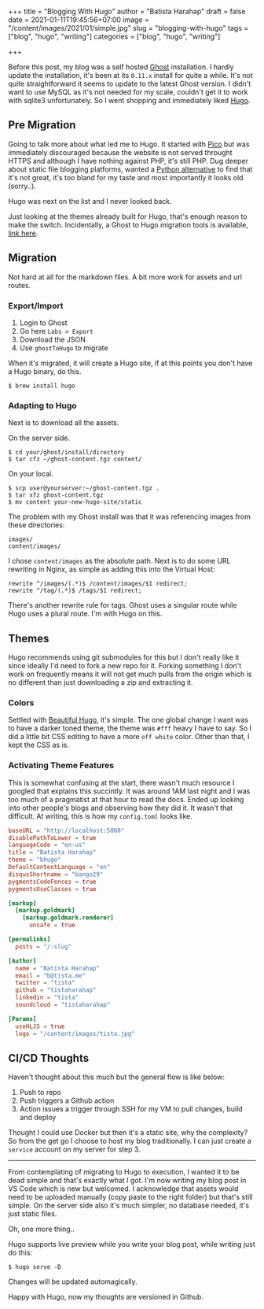 +++
title = "Blogging With Hugo"
author = "Batista Harahap"
draft = false
date = 2021-01-11T19:45:56+07:00
image = "/content/images/2021/01/simple.jpg"
slug = "blogging-with-hugo"
tags = ["blog", "hugo", "writing"]
categories = ["blog", "hugo", "writing"]

+++

Before this post, my blog was a self hosted [Ghost](https://ghost.org/) installation. I hardly update the installation, it's been at its `0.11.x` install for quite a while. It's not quite straightforward it seems to update to the latest Ghost version. I didn't want to use MySQL as it's not needed for my scale, couldn't get it to work with sqlite3 unfortunately. So I went shopping and immediately liked [Hugo](https://gohugo.io).

## Pre Migration

Going to talk more about what led me to Hugo. It started with [Pico](http://picocms.org/) but was immediately discouraged because the website is not served throught HTTPS and although I have nothing against PHP, it's still PHP. Dug deeper about static file blogging platforms, wanted a [Python alternative](https://blog.getpelican.com/) to find that it's not great, it's too bland for my taste and most importantly it looks old (sorry..).

Hugo was next on the list and I never looked back.

Just looking at the themes already built for Hugo, that's enough reason to make the switch. Incidentally, a Ghost to Hugo migration tools is available, [link here](https://github.com/jbarone/ghostToHugo).

## Migration

Not hard at all for the markdown files. A bit more work for assets and url routes.

### Export/Import

1. Login to Ghost
2. Go here `Labs > Export`
3. Download the JSON
4. Use `ghostToHugo` to migrate

When it's migrated, it will create a Hugo site, if at this points you don't have a Hugo binary, do this.

```shell
$ brew install hugo
```

### Adapting to Hugo

Next is to download all the assets.

On the server side.

```shell
$ cd your/ghost/install/directory
$ tar cfz ~/ghost-content.tgz content/
```

On your local.

```shell
$ scp user@yourserver:~/ghost-content.tgz .
$ tar xfz ghost-content.tgz
$ mv content your-new-hugo-site/static
```

The problem with my Ghost install was that it was referencing images from these directories:

```
images/
content/images/
```

I chose `content/images` as the absolute path. Next is to do some URL rewriting in Nginx, as simple as adding this into the Virtual Host:

```
rewrite ^/images/(.*)$ /content/images/$1 redirect;
rewrite ^/tag/(.*)$ /tags/$1 redirect;
```

There's another rewrite rule for tags. Ghost uses a singular route while Hugo uses a plural route. I'm with Hugo on this.

## Themes

Hugo recommends using git submodules for this but I don't really like it since ideally I'd need to fork a new repo for it. Forking something I don't work on frequently means it will not get much pulls from the origin which is no different than just downloading a zip and extracting it. 

### Colors

Settled with [Beautiful Hugo](https://github.com/halogenica/beautifulhugo), it's simple. The one global change I want was to have a darker toned theme, the theme was `#fff` heavy I have to say. So I did a little bit CSS editing to have a more `off white` color. Other than that, I kept the CSS as is.

### Activating Theme Features

This is somewhat confusing at the start, there wasn't much resource I googled that explains this succintly. It was around 1AM last night and I was too much of a pragmatist at that hour to read the docs. Ended up looking into other people's blogs and observing how they did it. It wasn't that difficult. At writing, this is how my `config.toml` looks like.

```toml
baseURL = "http://localhost:5000"
disablePathToLower = true
languageCode = "en-us"
title = "Batista Harahap"
theme = "bhugo"
DefaultContentLanguage = "en"
disqusShortname = "bango29"
pygmentsCodeFences = true
pygmentsUseClasses = true

[markup]
  [markup.goldmark]
    [markup.goldmark.renderer]
      unsafe = true

[permalinks]
  posts = "/:slug"

[Author]
  name = "Batista Harahap"
  email = "b@tista.me"
  twitter = "tista"
  github = "tistaharahap"
  linkedin = "tista"
  soundcloud = "tistaharahap"

[Params]
  useHLJS = true
  logo = "/content/images/tista.jpg"
```

## CI/CD Thoughts

Haven't thought about this much but the general flow is like below:

1. Push to repo
2. Push triggers a Github action
3. Action issues a trigger through SSH for my VM to pull changes, build and deploy

Thought I could use Docker but then it's a static site, why the complexity? So from the get go I choose to host my blog traditionally. I can just create a `service` account on my server for step 3.

---

From contemplating of migrating to Hugo to execution, I wanted it to be dead simple and that's exactly what I got. I'm now writing my blog post in VS Code which is new but welcomed. I acknowledge that assets would need to be uploaded manually (copy paste to the right folder) but that's still simple. On the server side also it's much simpler, no database needed, it's just static files.

Oh, one more thing..

Hugo supports live preview while you write your blog post, while writing just do this:

```shell
$ hugo serve -D
```

Changes will be updated automagically.

Happy with Hugo, now my thoughts are versioned in Github.